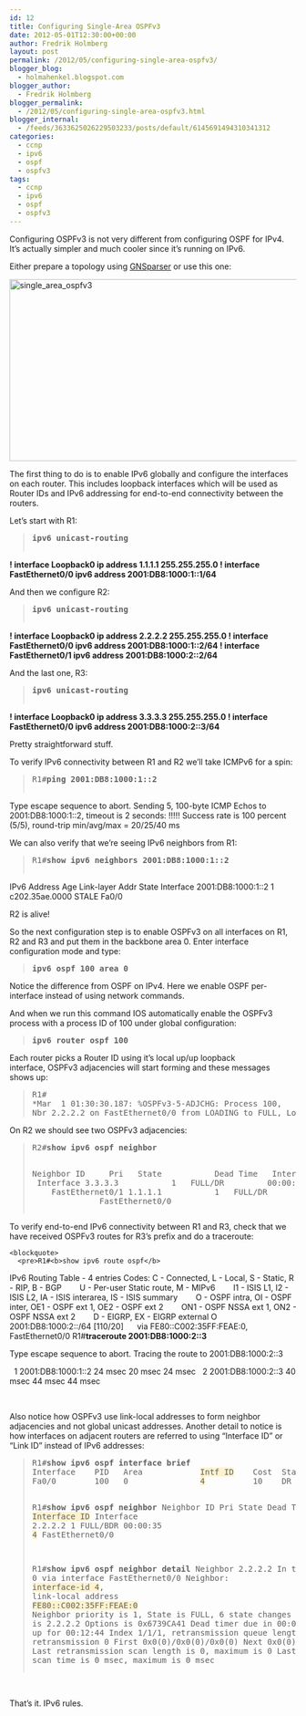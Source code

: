 ```yaml
---
id: 12
title: Configuring Single-Area OSPFv3
date: 2012-05-01T12:30:00+00:00
author: Fredrik Holmberg
layout: post
permalink: /2012/05/configuring-single-area-ospfv3/
blogger_blog:
  - holmahenkel.blogspot.com
blogger_author:
  - Fredrik Holmberg
blogger_permalink:
  - /2012/05/configuring-single-area-ospfv3.html
blogger_internal:
  - /feeds/3633625026229503233/posts/default/6145691494310341312
categories:
  - ccnp
  - ipv6
  - ospf
  - ospfv3
tags:
  - ccnp
  - ipv6
  - ospf
  - ospfv3
---
```

Configuring OSPFv3 is not very different from configuring OSPF for IPv4. It&#8217;s actually simpler and much cooler since it&#8217;s running on IPv6.

Either prepare a topology using [GNSparser](http://bitbucket.org/holmahenkel/gnsparser) or use this one:

<img class="alignnone size-full wp-image-62" src="http://104.196.36.32/wp-content/uploads/2012/05/single_area_ospfv3.png" alt="single_area_ospfv3" width="541" height="319" srcset="/wp-content/uploads/2012/05/single_area_ospfv3.png 541w,/wp-content/uploads/2012/05/single_area_ospfv3-300x177.png 300w" sizes="(max-width: 541px) 100vw, 541px" />

<!--more-->

The first thing to do is to enable IPv6 globally and configure the interfaces on each router. This includes loopback interfaces which will be used as Router IDs and IPv6 addressing for end-to-end connectivity between the routers.

Let&#8217;s start with R1:

> <pre><b>ipv6 unicast-routing
!
interface Loopback0
 ip address 1.1.1.1 255.255.255.0
!
interface FastEthernet0/0
 ipv6 address 2001:DB8:1000:1::1/64</b></pre>

And then we configure R2:

> <pre><b>ipv6 unicast-routing
!
interface Loopback0
 ip address 2.2.2.2 255.255.255.0
!
interface FastEthernet0/0
 ipv6 address 2001:DB8:1000:1::2/64
!
interface FastEthernet0/1
 ipv6 address 2001:DB8:1000:2::2/64
</b></pre>

And the last one, R3:

> <pre><b>ipv6 unicast-routing
!
interface Loopback0
 ip address 3.3.3.3 255.255.255.0
!
interface FastEthernet0/0
 ipv6 address 2001:DB8:1000:2::3/64</b></pre>

Pretty straightforward stuff.

To verify IPv6 connectivity between R1 and R2 we&#8217;ll take ICMPv6 for a spin:

> <pre>R1#<b>ping 2001:DB8:1000:1::2</b>                                                

Type escape sequence to abort.
Sending 5, 100-byte ICMP Echos to 2001:DB8:1000:1::2, timeout is 2 seconds:
!!!!!
Success rate is 100 percent (5/5), round-trip min/avg/max = 20/25/40 ms</pre>

We can also verify that we&#8217;re seeing IPv6 neighbors from R1:

> <pre>R1#<b>show ipv6 neighbors 2001:DB8:1000:1::2                                   
</b>IPv6 Address                              Age Link-layer Addr State Interface
2001:DB8:1000:1::2                          1 c202.35ae.0000  STALE Fa0/0</pre>

R2 is alive!

So the next configuration step is to enable OSPFv3 on all interfaces on R1, R2 and R3 and put them in the backbone area 0. Enter interface configuration mode and type:

> <pre><b>ipv6 ospf 100 area 0</b></pre>

<div>
  <p>
    Notice the difference from OSPF on IPv4. Here we enable OSPF per-interface instead of using network commands.
  </p>
  
  <p>
    And when we run this command IOS automatically enable the OSPFv3 process with a process ID of 100 under global configuration:
  </p>
  
  <blockquote>
    <pre><b>ipv6 router ospf 100</b></pre>
  </blockquote>
  
  <p>
    Each router picks a Router ID using it&#8217;s local up/up loopback interface, OSPFv3 adjacencies will start forming and these messages shows up:
  </p>
  
  <blockquote>
    <pre>R1#
*Mar  1 01:30:30.187: %OSPFv3-5-ADJCHG: Process 100,
Nbr 2.2.2.2 on FastEthernet0/0 from LOADING to FULL, Loading Done</pre>
  </blockquote>
  
  <p>
    On R2 we should see two OSPFv3 adjacencies:
  </p>
  
  <blockquote>
    <pre>R2#<b>show ipv6 ospf neighbor</b>

Neighbor ID     Pri   State           Dead Time   Interface ID    Interface
3.3.3.3           1   FULL/DR         00:00:32    4               FastEthernet0/1
1.1.1.1           1   FULL/DR         00:00:38    4               FastEthernet0/0</pre>
  </blockquote>
  
  <div>
    <p>
      To verify end-to-end IPv6 connectivity between R1 and R3, check that we have received OSPFv3 routes for R3&#8217;s prefix and do a traceroute:
    </p>
    
    <blockquote>
      <pre>R1#<b>show ipv6 route ospf</b>
IPv6 Routing Table - 4 entries
Codes: C - Connected, L - Local, S - Static, R - RIP, B - BGP
       U - Per-user Static route, M - MIPv6
       I1 - ISIS L1, I2 - ISIS L2, IA - ISIS interarea, IS - ISIS summary
       O - OSPF intra, OI - OSPF inter, OE1 - OSPF ext 1, OE2 - OSPF ext 2
       ON1 - OSPF NSSA ext 1, ON2 - OSPF NSSA ext 2
       D - EIGRP, EX - EIGRP external
O   2001:DB8:1000:2::/64 [110/20]
     via FE80::C002:35FF:FEAE:0, FastEthernet0/0
R1#<b>traceroute 2001:DB8:1000:2::3</b>

Type escape sequence to abort.
Tracing the route to 2001:DB8:1000:2::3

  1 2001:DB8:1000:1::2 24 msec 20 msec 24 msec
  2 2001:DB8:1000:2::3 40 msec 44 msec 44 msec</pre>
    </blockquote>
  </div>
</div>

&nbsp;

Also notice how OSPFv3 use link-local addresses to form neighbor adjacencies and not global unicast addresses. Another detail to notice is how interfaces on adjacent routers are referred to using &#8220;Interface ID&#8221; or &#8220;Link ID&#8221; instead of IPv6 addresses:

<div>
  <blockquote>
    <pre>R1#<b>show ipv6 ospf interface brief</b> 
Interface    PID   Area            <span style="background-color: #fff2cc;">Intf ID</span>    Cost  State Nbrs F/C
Fa0/0        100   0               <span style="background-color: #fff2cc;">4</span>          10    DR    1/1

R1#<b>show ipv6 ospf neighbor</b> 
Neighbor ID     Pri   State           Dead Time   <span style="background-color: #fff2cc;">Interface ID</span>    Interface
2.2.2.2           1   FULL/BDR        00:00:35    <span style="background-color: #fff2cc;">4</span>               FastEthernet0/0

R1#<b>show ipv6 ospf neighbor detail</b> 
 Neighbor 2.2.2.2
    In the area 0 via interface FastEthernet0/0 
    Neighbor: <span style="background-color: #fff2cc;">interface-id 4</span>, link-local address <span style="background-color: #fff2cc;">FE80::C002:35FF:FEAE:0</span>
    Neighbor priority is 1, State is FULL, 6 state changes
    DR is 1.1.1.1 BDR is 2.2.2.2
    Options is 0x6739CA41
    Dead timer due in 00:00:39
    Neighbor is up for 00:12:44
    Index 1/1/1, retransmission queue length 0, number of retransmission 0
    First 0x0(0)/0x0(0)/0x0(0) Next 0x0(0)/0x0(0)/0x0(0)
    Last retransmission scan length is 0, maximum is 0
    Last retransmission scan time is 0 msec, maximum is 0 msec</pre>
  </blockquote>
</div>

&nbsp;

That&#8217;s it. IPv6 rules.